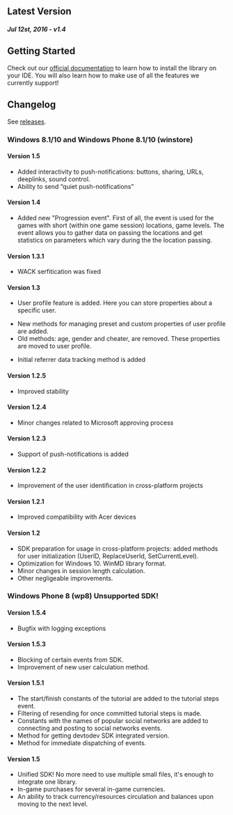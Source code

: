 Latest Version 
--------------
##### _Jul 12st, 2016_ - v1.4

Getting Started
---------------
Check out our [official documentation](https://www.devtodev.com/help/64/windows_8_1_10_integration/) to learn how to install the library on your IDE. You will also learn how to make use of all the features we currently support!

Changelog
---------
See [releases](https://github.com/devtodev-analytics/winstore-sdk/releases).

### Windows 8.1/10 and Windows Phone 8.1/10 (winstore)

#### Version 1.5
* Added interactivity to push-notifications: buttons, sharing, URLs, deeplinks, sound control.
* Ability to send “quiet push-notifications” 

#### Version 1.4
* Added new "Progression event". First of all, the event is used for the games with short (within one game session) locations, game levels. The event allows you to gather data on passing the locations and get statistics on parameters which vary during the the location passing.

#### Version 1.3.1
* WACK serfitication was fixed

#### Version 1.3
* User profile feature is added. Here you can store properties about a specific user.
 - New methods for managing preset and custom properties of user profile are added.
 - Old methods: age, gender and cheater, are removed. These properties are moved to user profile.
* Initial referrer data tracking method is added

#### Version 1.2.5
* Improved stability

#### Version 1.2.4
* Minor changes related to Microsoft approving process

#### Version 1.2.3
* Support of push-notifications is added

#### Version 1.2.2
* Improvement of the user identification in cross-platform projects

#### Version 1.2.1
* Improved compatibility with Acer devices

#### Version 1.2
* SDK preparation for usage in cross-platform projects: added methods for user initialization (UserID, ReplaceUserId, SetCurrentLevel).
* Optimization for Windows 10. WinMD library format.
* Minor changes in session length calculation.
* Other negligeable improvements.

### Windows Phone 8  (wp8)  Unsupported SDK!

#### Version 1.5.4 
* Bugfix with logging exceptions

#### Version 1.5.3
* Blocking of certain events from SDK.
* Improvement of new user calculation method.

#### Version 1.5.1
* The start/finish constants of the tutorial are added to the tutorial steps event.
* Filtering of resending for once committed tutorial steps is made.
* Constants with the names of popular social networks are added to connecting and posting to social networks events.
* Method for getting devtodev SDK integrated version.
* Method for immediate dispatching of events.

#### Version 1.5 
* Unified SDK! No more need to use multiple small files, it's enough to integrate one library.
* In-game purchases for several in-game currencies.
* An ability to track currency/resources circulation and balances upon moving to the next level.
